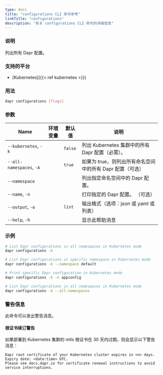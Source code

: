 ```yaml
---
type: docs
title: "configurations CLI 命令参考"
linkTitle: "configurations"
description: "有关 configurations CLI 命令的详细信息"
---
```


### 说明

列出所有 Dapr 配置。

### 支持的平台

- [Kubernetes]({{< ref kubernetes >}})

### 用法

```bash
dapr configurations [flags]
```

### 参数


| Name                     | 环境变量 | 默认值     | 说明                                 |
| ------------------------ | ---- | ------- | ---------------------------------- |
| `--kubernetes`, `-k`     |      | `false` | 列出 Kubernetes 集群中的所有 Dapr 配置（必需）。  |
| `--all-namespaces`, `-A` |      | `true`  | 如果为 true，则列出所有命名空间中的所有 Dapr 配置（可选） |
| `--namespace`            |      |         | 列出指定命名空间中的 Dapr 配置。                |
| `--name`, `-n`           |      |         | 打印指定的 Dapr 配置。 （可选）                |
| `--output`, `-o`         |      | `list`  | 输出格式（选项：json 或 yaml 或列表）           |
| `--help`, `-h`           |      |         | 显示此帮助消息                            |

### 示例

```bash
# List Dapr configurations in all namespaces in Kubernetes mode
dapr configurations -k

# List Dapr configurations in specific namespace in Kubernetes mode
dapr configurations -k --namespace default

# Print specific Dapr configuration in Kubernetes mode
dapr configurations -k -n appconfig

# List Dapr configurations in all namespaces in Kubernetes mode
dapr configurations -k --all-namespaces
```
### 警告信息
此命令可以发出警告消息。

#### 根证书续订警告
如果部署到 Kubernetes 集群的 mtls 根证书在 30 天内过期，则会显示以下警告消息：

```
Dapr root certificate of your Kubernetes cluster expires in <n> days. Expiry date: <date:time> UTC. 
Please see docs.dapr.io for certificate renewal instructions to avoid service interruptions.
```